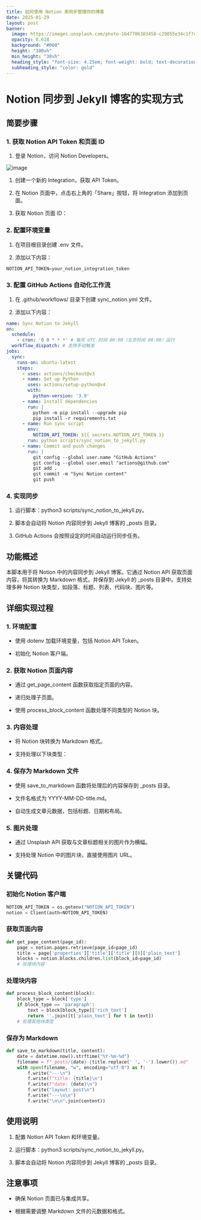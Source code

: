 ```yaml
---
title: 如何使用 Notion 来同步管理你的博客
date: 2025-01-29
layout: post
banner:
  image: https://images.unsplash.com/photo-1647706383458-c29055e34c1f?crop=entropy&cs=tinysrgb&fit=max&fm=jpg&ixid=M3w2OTIwMzJ8MHwxfHJhbmRvbXx8fHx8fHx8fDE3MzgxNDU5NTB8&ixlib=rb-4.0.3&q=80&w=1080
  opacity: 0.618
  background: "#000"
  height: "100vh"
  min_height: "38vh"
  heading_style: "font-size: 4.25em; font-weight: bold; text-decoration: underline"
  subheading_style: "color: gold"
---
```


# Notion 同步到 Jekyll 博客的实现方式

## 简要步骤

### 1. 获取 Notion API Token 和页面 ID

1. 登录 Notion，访问 Notion Developers。

![image](https://prod-files-secure.s3.us-west-2.amazonaws.com/a7a0cc5a-89b9-4cda-8686-1fba0ca52f40/d19c1afe-dea5-4312-9333-786b0ba83054/image.png?X-Amz-Algorithm=AWS4-HMAC-SHA256&X-Amz-Content-Sha256=UNSIGNED-PAYLOAD&X-Amz-Credential=ASIAZI2LB4662HZ2RAOJ%2F20250129%2Fus-west-2%2Fs3%2Faws4_request&X-Amz-Date=20250129T101910Z&X-Amz-Expires=3600&X-Amz-Security-Token=IQoJb3JpZ2luX2VjEIL%2F%2F%2F%2F%2F%2F%2F%2F%2F%2FwEaCXVzLXdlc3QtMiJIMEYCIQDzy%2FgEZzQQE7wzRkC9kwPy3xLUAGZnPH3cVqQLjDclawIhALkVZo8waoffc5OH6EqG%2BMAz1Bvmd6luu4pc1R1vBDXPKogECIr%2F%2F%2F%2F%2F%2F%2F%2F%2F%2FwEQABoMNjM3NDIzMTgzODA1Igy51iqH1Zmf81pNpwIq3AMaD%2BWGzIcSF3%2BOcPY8vu5ef42wye4I1Jv9X1VMAJ6MDKcn4lk%2FS8OEjTzAL8nHQ925QNuVDam%2FH26O3gUZezwpQvwpwBhSTcf3Ng3WSmEALtnL1h0sGGptZmOvtjiyhN0Bbdpb9ZnGTDqgeCEwgY6hvUiU5Ai%2BHrEcsZCc2rX8DjLUxDyyK%2FUfOWurDovc%2Fzq6CL8CCZwZguLnsiM%2Fwntd9VcB7bOjOyMi1zf9m6AhT4FmORCGs8fjTaYlcKkQixcjG014j2u3OLzZFUj2bLdg0R8z%2BI38m8KGZsppr1WK%2BgWtypViSz%2BZUx33zzxB6d1TXjGPgxXdQCjuehSMBIUFOXk2Vgetf0KJs5A%2FMJItGDjIQIvBozckUsWpHqkG8oGCH9oK%2FiRHSCLh93SimJERiUXN6HCstijkp%2Bmn%2Bj8sXCtuFeIyY%2B0wpCd%2BBDBOUkQN4xSlIuRgwTqcJvD%2BWqBLQr3rIJPT3d%2B32lBA%2BRSTRghTuCsJq8gmTiX7sWfLFj2NCACrWYhRQSbpq9tx5evxBeGBdrQeae4GatEfETgAE5umAab3%2FdKLSlWBaAjkVDuPbVoPUiqP5pXFmG%2B%2Ba2c5XUg07FhKZSayUBFa1SajG%2Bavm6Zhn7wHlJb8aTDS5ee8BjqkAVq8WoSceynaAelmVWpdS83tiqxzYzVjC1v7QujhMKV3iJRybm2lJUn2hPsukx6JpiRZ7gH82JqaNBpkam2vPOXT35qb00n1rxZHPVNn7dpJFWxmI51xOokj487%2BJfYLyMN98TvO8rC6fB%2Frjl5oHqO750J2mw9m0o0soloPFfiIg8GlYMKiKhZPbntBNh9j46uNBRBqJkulfwNQ5M1AA5%2FA8oYe&X-Amz-Signature=b87305005e3bebbe0d8c8c28ad5aea98ac67e9a8347c18319f4567a3475ba4f9&X-Amz-SignedHeaders=host&x-id=GetObject)

1. 创建一个新的 Integration，获取 API Token。

1. 在 Notion 页面中，点击右上角的「Share」按钮，将 Integration 添加到页面。

1. 获取 Notion 页面 ID：


### 2. 配置环境变量

1. 在项目根目录创建 .env 文件。

1. 添加以下内容：

```javascript
NOTION_API_TOKEN=your_notion_integration_token
```

### 3. 配置 GitHub Actions 自动化工作流

1. 在 .github/workflows/ 目录下创建 sync_notion.yml 文件。

1. 添加以下内容：

```yaml
name: Sync Notion to Jekyll
on:
  schedule:
    - cron: '0 0 * * *' # 每天 UTC 时间 00:00（北京时间 08:00）运行
  workflow_dispatch: # 支持手动触发
jobs:
  sync:
    runs-on: ubuntu-latest
    steps:
      - uses: actions/checkout@v3
      - name: Set up Python
        uses: actions/setup-python@v4
        with:
          python-version: '3.9'
      - name: Install dependencies
        run: |
          python -m pip install --upgrade pip
          pip install -r requirements.txt
      - name: Run sync script
        env:
          NOTION_API_TOKEN: ${{ secrets.NOTION_API_TOKEN }}
        run: python scripts/sync_notion_to_jekyll.py
      - name: Commit and push changes
        run: |
          git config --global user.name "GitHub Actions"
          git config --global user.email "actions@github.com"
          git add .
          git commit -m "Sync Notion content"
          git push
```

### 4. 实现同步

1. 运行脚本：python3 scripts/sync_notion_to_jekyll.py。

1. 脚本会自动将 Notion 内容同步到 Jekyll 博客的 _posts 目录。

1. GitHub Actions 会按照设定的时间自动运行同步任务。

## 功能概述

本脚本用于将 Notion 中的内容同步到 Jekyll 博客。它通过 Notion API 获取页面内容，将其转换为 Markdown 格式，并保存到 Jekyll 的 _posts 目录中。支持处理多种 Notion 块类型，如段落、标题、列表、代码块、图片等。

## 详细实现过程

### 1. 环境配置

- 使用 dotenv 加载环境变量，包括 Notion API Token。

- 初始化 Notion 客户端。

### 2. 获取 Notion 页面内容

- 通过 get_page_content 函数获取指定页面的内容。

- 递归处理子页面。

- 使用 process_block_content 函数处理不同类型的 Notion 块。

### 3. 内容处理

- 将 Notion 块转换为 Markdown 格式。

- 支持处理以下块类型：


### 4. 保存为 Markdown 文件

- 使用 save_to_markdown 函数将处理后的内容保存到 _posts 目录。

- 文件名格式为 YYYY-MM-DD-title.md。

- 自动生成文章元数据，包括标题、日期和布局。

### 5. 图片处理

- 通过 Unsplash API 获取与文章标题相关的图片作为横幅。

- 支持处理 Notion 中的图片块，直接使用图片 URL。

## 关键代码

### 初始化 Notion 客户端

```python
NOTION_API_TOKEN = os.getenv("NOTION_API_TOKEN")
notion = Client(auth=NOTION_API_TOKEN)
```

### 获取页面内容

```python
def get_page_content(page_id):
    page = notion.pages.retrieve(page_id=page_id)
    title = page['properties']['title']['title'][0]['plain_text']
    blocks = notion.blocks.children.list(block_id=page_id)
    # 处理块内容
```

### 处理块内容

```python
def process_block_content(block):
    block_type = block['type']
    if block_type == 'paragraph':
        text = block[block_type]['rich_text']
        return ''.join([t['plain_text'] for t in text])
    # 处理其他块类型
```

### 保存为 Markdown

```python
def save_to_markdown(title, content):
    date = datetime.now().strftime("%Y-%m-%d")
    filename = f"_posts/{date}-{title.replace(' ', '-').lower()}.md"
    with open(filename, "w", encoding="utf-8") as f:
        f.write("---\n")
        f.write(f"title: {title}\n")
        f.write(f"date: {date}\n")
        f.write("layout: post\n")
        f.write("---\n\n")
        f.write("\n\n".join(content))
```

## 使用说明

1. 配置 Notion API Token 和环境变量。

1. 运行脚本：python3 scripts/sync_notion_to_jekyll.py。

1. 脚本会自动将 Notion 内容同步到 Jekyll 博客的 _posts 目录。

## 注意事项

- 确保 Notion 页面已与集成共享。

- 根据需要调整 Markdown 文件的元数据和格式。